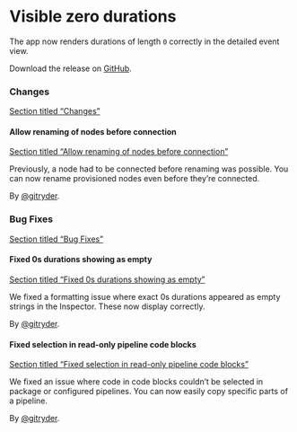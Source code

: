 # Visible zero durations

The app now renders durations of length `0` correctly in the detailed event view.

Download the release on [GitHub](https://github.com/tenzir/platform/releases/tag/v1.17.1).

### Changes

[Section titled “Changes”](#changes)

#### Allow renaming of nodes before connection

[Section titled “Allow renaming of nodes before connection”](#allow-renaming-of-nodes-before-connection)

Previously, a node had to be connected before renaming was possible. You can now rename provisioned nodes even before they’re connected.

By [@gitryder](https://github.com/gitryder).

### Bug Fixes

[Section titled “Bug Fixes”](#bug-fixes)

#### Fixed 0s durations showing as empty

[Section titled “Fixed 0s durations showing as empty”](#fixed-0s-durations-showing-as-empty)

We fixed a formatting issue where exact 0s durations appeared as empty strings in the Inspector. These now display correctly.

By [@gitryder](https://github.com/gitryder).

#### Fixed selection in read-only pipeline code blocks

[Section titled “Fixed selection in read-only pipeline code blocks”](#fixed-selection-in-read-only-pipeline-code-blocks)

We fixed an issue where code in code blocks couldn’t be selected in package or configured pipelines. You can now easily copy specific parts of a pipeline.

By [@gitryder](https://github.com/gitryder).